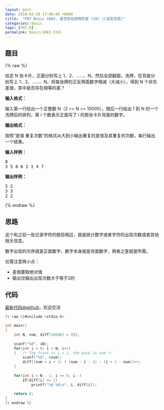 ```yaml
---
layout: post
date: 2018-03-28 17:00:00 +0800
title:  "PAT Basic 1083. 是否存在相等的差 (20) (C语言实现)"
categories: Basic
tags: [PAT-B]
permalink: Basic/1083.html
---
```


## 题目

{% raw %}<div id="problemContent">
<p>给定 N 张卡片，正面分别写上 1、2、……、N，然后全部翻面，洗牌，在背面分别写上 1、2、……、N。将每张牌的正反两面数字相减（大减小），得到 N 个非负差值，其中是否存在相等的差？
</p>
<p><b>
输入格式：
</b></p>
<p>
输入第一行给出一个正整数 N（2 &lt;= N &lt;= 10000），随后一行给出 1 到 N 的一个洗牌后的排列，第 i 个数表示正面写了 i 的那张卡片背面的数字。
</p>
<p><b>
输出格式：
</b></p>
<p>
按照“差值 重复次数”的格式从大到小输出重复的差值及其重复的次数，每行输出一个结果。
</p>
<b>输入样例：</b><pre>
8
3 5 8 6 2 1 4 7
</pre>
<b>输出样例：</b><pre>
5 2
3 3
2 2
</pre>
</div>{% endraw %}

## 思路

这个和之前一些记录字符的题目相近，就是统计数字或者字符的出现次数或者其他相关信息。

数字出现的次序就是正面数字，数字本身就是背面数字，两者之差就是所需。

仅需注意两小点：
- 差值要取绝对值
- 输出仅输出出现次数大于等于2的

## 代码

[最新代码@github](https://github.com/OliverLew/PAT/blob/master/PATBasic/1083.c)，欢迎交流
```c
{% raw %}#include <stdio.h>

int main()
{
    int N, num, diff[10000] = {0};
    
    scanf("%d", &N);
    for(int i = 0; i < N; i++)
    {   /* The front is i + 1, the back is num */
        scanf("%d", &num);
        diff[(num > i + 1) ? (num - i - 1) : (i + 1 - num)]++;
    }
    
    for(int i = N - 1; i >= 0; i--)
        if(diff[i] >= 2)
            printf("%d %d\n", i, diff[i]);
    
    return 0;
}
{% endraw %}
```